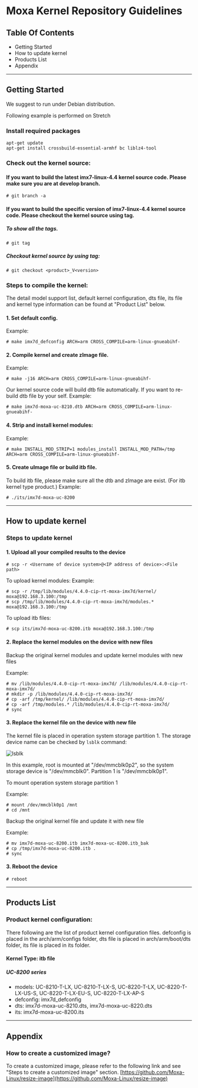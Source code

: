 # Moxa Kernel Repository Guidelines

## Table Of Contents
* Getting Started
* How to update kernel
* Products List
* Appendix

---
## Getting Started

>>>
We suggest to run under Debian distribution.

Following example is performed on Stretch
>>>

### Install required packages
```
apt-get update
apt-get install crossbuild-essential-armhf bc liblz4-tool
```

### Check out the kernel source:

#### If you want to build the latest imx7-linux-4.4 kernel source code. Please make sure you are at develop branch.
```
# git branch -a
```

#### If you want to build the specific version of imx7-linux-4.4 kernel source code. Please checkout the kernel source using tag.

##### To show all the tags.
```
# git tag
```

##### Checkout kernel source by using tag:
```
# git checkout <product>_V<version>
```
### Steps to compile the kernel:

The detail model support list, default kernel configuration, dts file, its file and kernel type information can be found at "Product List" below.


#### 1. Set default config.
Example:
```
# make imx7d_defconfig ARCH=arm CROSS_COMPILE=arm-linux-gnueabihf-
```

#### 2. Compile kernel and create zImage file.
Example:
```
# make -j16 ARCH=arm CROSS_COMPILE=arm-linux-gnueabihf-
```

Our kernel source code will build dtb file automatically. If you want to re-build dtb file by your self.
Example:
```
# make imx7d-moxa-uc-8210.dtb ARCH=arm CROSS_COMPILE=arm-linux-gnueabihf-
```

#### 4. Strip and install kernel modules:
Example:
```
# make INSTALL_MOD_STRIP=1 modules_install INSTALL_MOD_PATH=/tmp ARCH=arm CROSS_COMPILE=arm-linux-gnueabihf-
```

#### 5. Create uImage file or build itb file.

To build itb file, please make sure all the <product> dtb and zImage are exist. (For itb kernel type product.)
Example:
```
# ./its/imx7d-moxa-uc-8200
```

---
## How to update kernel
### Steps to update kernel

#### 1. Upload all your compiled results to the device
```
# scp -r <Username of device system>@<IP address of device>:<File path>
```

To upload kernel modules:
Example:
```
# scp -r /tmp/lib/modules/4.4.0-cip-rt-moxa-imx7d/kernel/ moxa@192.168.3.100:/tmp
# scp /tmp/lib/modules/4.4.0-cip-rt-moxa-imx7d/modules.* moxa@192.168.3.100:/tmp
```

To upload itb files:
```
# scp its/imx7d-moxa-uc-8200.itb moxa@192.168.3.100:/tmp
```

#### 2. Replace the kernel modules on the device with new files

Backup the original kernel modules and update kernel modules with new files

Example:
```
# mv /lib/modules/4.4.0-cip-rt-moxa-imx7d/ /lib/modules/4.4.0-cip-rt-moxa-imx7d/
# mkdir -p /lib/modules/4.4.0-cip-rt-moxa-imx7d/
# cp -arf /tmp/kernel/ /lib/modules/4.4.0-cip-rt-moxa-imx7d/
# cp -arf /tmp/modules.* /lib/modules/4.4.0-cip-rt-moxa-imx7d/
# sync
```

#### 3. Replace the kernel file on the device with new file

The kernel file is placed in operation system storage partition 1.
The storage device name can be checked by `lsblk` command:

![lsblk](https://github.com/Moxa-Linux/resize-image/blob/develop/lsblk.PNG?raw=true)

In this example, root is mounted at "/dev/mmcblk0p2", so the system storage device is "/dev/mmcblk0". Partition 1 is "/dev/mmcblk0p1".

To mount operation system storage partition 1

Example:
```
# mount /dev/mmcblk0p1 /mnt
# cd /mnt
```

Backup the original kernel file and update it with new file

Example:
```
# mv imx7d-moxa-uc-8200.itb imx7d-moxa-uc-8200.itb_bak
# cp /tmp/imx7d-moxa-uc-8200.itb .
# sync
```

#### 3. Reboot the device
```
# reboot
```

---
## Products List
### Product kernel configuration:
There following are the list of product kernel configuration files. defconfig is placed in the arch/arm/configs folder, dts file is placed in arch/arm/boot/dts folder, its file is placed in its folder.

#### Kernel Type: itb file
##### UC-8200 series
* models: UC-8210-T-LX, UC-8210-T-LX-S, UC-8220-T-LX, UC-8220-T-LX-US-S, UC-8220-T-LX-EU-S, UC-8220-T-LX-AP-S
* defconfig: imx7d_defconfig
* dts: imx7d-moxa-uc-8210.dts, imx7d-moxa-uc-8220.dts
* its: imx7d-moxa-uc-8200.its

---
## Appendix

### How to create a customized image?
To create a customized image, please refer to the following link and see "Steps to create a customized image" section.
[https://github.com/Moxa-Linux/resize-image](https://github.com/Moxa-Linux/resize-image)
